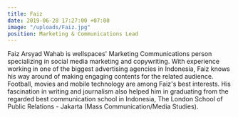 ```yaml
---
title: Faiz
date: 2019-06-28 17:27:00 +07:00
image: "/uploads/Faiz.jpg"
position: Marketing & Communications Lead
---
```


Faiz Arsyad Wahab is wellspaces' Marketing Communications person specializing in social media marketing and copywriting. With experience working in one of the biggest advertising agencies in Indonesia, Faiz knows his way around of making engaging contents for the related audience. Football, movies and mobile technology are among Faiz's best interests. His fascination in writing and journalism also helped him in graduating from the regarded best communication school in Indonesia, The London School of Public Relations - Jakarta (Mass Communication/Media Studies).